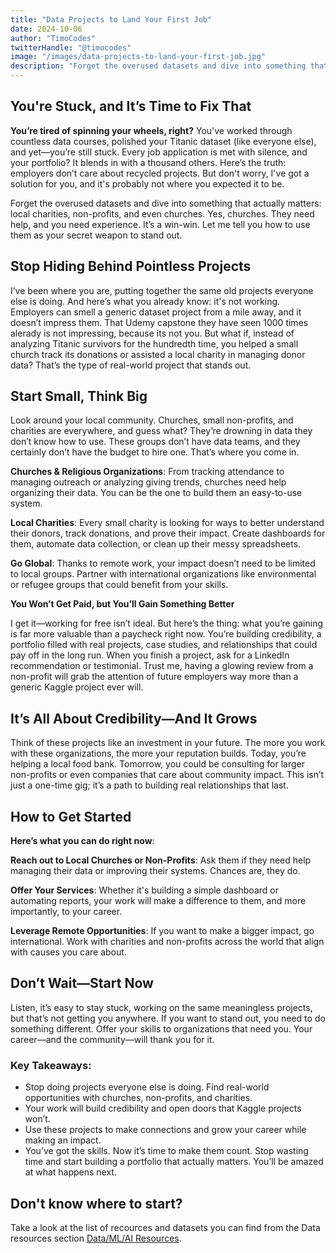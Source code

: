 ```yaml
---
title: "Data Projects to Land Your First Job"
date: 2024-10-06
author: "TimoCodes"
twitterHandle: "@timocodes"
image: "/images/data-projects-to-land-your-first-job.jpg"
description: "Forget the overused datasets and dive into something that actually matters"
---
```


## You're Stuck, and It’s Time to Fix That

**You’re tired of spinning your wheels, right?** You've worked through countless data courses, polished your Titanic dataset (like everyone else), and yet—you’re still stuck. Every job application is met with silence, and your portfolio? It blends in with a thousand others. Here’s the truth: employers don’t care about recycled projects. But don't worry, I've got a solution for you, and it's probably not where you expected it to be.

Forget the overused datasets and dive into something that actually matters: local charities, non-profits, and even churches. Yes, churches. They need help, and you need experience. It’s a win-win. Let me tell you how to use them as your secret weapon to stand out.

## Stop Hiding Behind Pointless Projects

I’ve been where you are, putting together the same old projects everyone else is doing. And here’s what you already know: it's not working. Employers can smell a generic dataset project from a mile away, and it doesn’t impress them. That Udemy capstone they have seen 1000 times alerady is not impressing, because its not you. But what if, instead of analyzing Titanic survivors for the hundredth time, you helped a small church track its donations or assisted a local charity in managing donor data? That’s the type of real-world project that stands out.

## Start Small, Think Big

Look around your local community. Churches, small non-profits, and charities are everywhere, and guess what? They’re drowning in data they don’t know how to use. These groups don’t have data teams, and they certainly don’t have the budget to hire one. That’s where you come in.

**Churches & Religious Organizations**: From tracking attendance to managing outreach or analyzing giving trends, churches need help organizing their data. You can be the one to build them an easy-to-use system.

**Local Charities**: Every small charity is looking for ways to better understand their donors, track donations, and prove their impact. Create dashboards for them, automate data collection, or clean up their messy spreadsheets.

**Go Global**: Thanks to remote work, your impact doesn’t need to be limited to local groups. Partner with international organizations like environmental or refugee groups that could benefit from your skills.

**You Won’t Get Paid, but You’ll Gain Something Better**

I get it—working for free isn’t ideal. But here’s the thing: what you’re gaining is far more valuable than a paycheck right now. You’re building credibility, a portfolio filled with real projects, case studies, and relationships that could pay off in the long run. When you finish a project, ask for a LinkedIn recommendation or testimonial. Trust me, having a glowing review from a non-profit will grab the attention of future employers way more than a generic Kaggle project ever will.

## It’s All About Credibility—And It Grows

Think of these projects like an investment in your future. The more you work with these organizations, the more your reputation builds. Today, you’re helping a local food bank. Tomorrow, you could be consulting for larger non-profits or even companies that care about community impact. This isn’t just a one-time gig; it’s a path to building real relationships that last.

## How to Get Started

**Here’s what you can do right now**:

**Reach out to Local Churches or Non-Profits**: Ask them if they need help managing their data or improving their systems. Chances are, they do.

**Offer Your Services**: Whether it's building a simple dashboard or automating reports, your work will make a difference to them, and more importantly, to your career.

**Leverage Remote Opportunities**: If you want to make a bigger impact, go international. Work with charities and non-profits across the world that align with causes you care about.

## Don’t Wait—Start Now

Listen, it’s easy to stay stuck, working on the same meaningless projects, but that’s not getting you anywhere. If you want to stand out, you need to do something different. Offer your skills to organizations that need you. Your career—and the community—will thank you for it.

### Key Takeaways:

- Stop doing projects everyone else is doing. Find real-world opportunities with churches, non-profits, and charities.
- Your work will build credibility and open doors that Kaggle projects won’t.
- Use these projects to make connections and grow your career while making an impact.
- You’ve got the skills. Now it’s time to make them count. Stop wasting time and start building a portfolio that actually matters. You’ll be amazed at what happens next.

## Don't know where to start?

Take a look at the list of recources and datasets you can find from the Data resources section <a href="https://timocodes.com/resources/data-ml-ai/" target="_blank">Data/ML/AI Resources</a>.